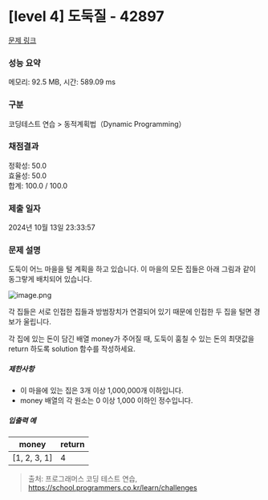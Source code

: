 # [level 4] 도둑질 - 42897 

[문제 링크](https://school.programmers.co.kr/learn/courses/30/lessons/42897) 

### 성능 요약

메모리: 92.5 MB, 시간: 589.09 ms

### 구분

코딩테스트 연습 > 동적계획법（Dynamic Programming）

### 채점결과

정확성: 50.0<br/>효율성: 50.0<br/>합계: 100.0 / 100.0

### 제출 일자

2024년 10월 13일 23:33:57

### 문제 설명

<p>도둑이 어느 마을을 털 계획을 하고 있습니다. 이 마을의 모든 집들은 아래 그림과 같이 동그랗게 배치되어 있습니다. </p>

<p><img src="https://grepp-programmers.s3.amazonaws.com/files/ybm/e7dd4f51c3/a228c73d-1cbe-4d59-bb5d-833fd18d3382.png" title="" alt="image.png"></p>

<p>각 집들은 서로 인접한 집들과 방범장치가 연결되어 있기 때문에 인접한 두 집을 털면 경보가 울립니다.</p>

<p>각 집에 있는 돈이 담긴 배열 money가 주어질 때, 도둑이 훔칠 수 있는 돈의 최댓값을 return 하도록 solution 함수를 작성하세요.</p>

<h5>제한사항</h5>

<ul>
<li>이 마을에 있는 집은 3개 이상 1,000,000개 이하입니다.</li>
<li>money 배열의 각 원소는 0 이상 1,000 이하인 정수입니다.</li>
</ul>

<h5>입출력 예</h5>
<table class="table">
        <thead><tr>
<th>money</th>
<th>return</th>
</tr>
</thead>
        <tbody><tr>
<td>[1, 2, 3, 1]</td>
<td>4</td>
</tr>
</tbody>
      </table>

> 출처: 프로그래머스 코딩 테스트 연습, https://school.programmers.co.kr/learn/challenges